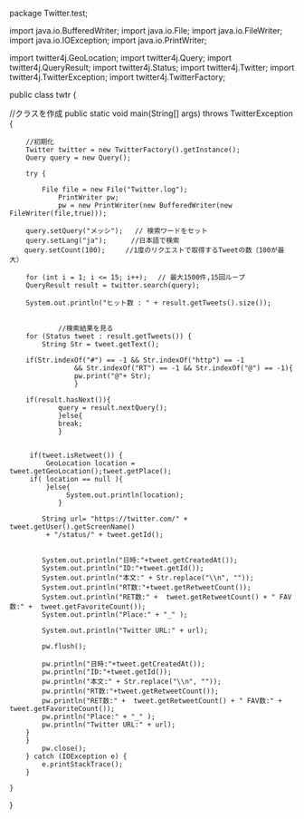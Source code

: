 package Twitter.test;

import java.io.BufferedWriter;
import java.io.File;
import java.io.FileWriter;
import java.io.IOException;
import java.io.PrintWriter;

import twitter4j.GeoLocation;
import twitter4j.Query;
import twitter4j.QueryResult;
import twitter4j.Status;
import twitter4j.Twitter;
import twitter4j.TwitterException;
import twitter4j.TwitterFactory;


public class twtr {

//クラスを作成
	public static void main(String[] args) throws TwitterException {
		
		//初期化
		Twitter twitter = new TwitterFactory().getInstance(); 
		Query query = new Query();
		
		try {
	
			File file = new File("Twitter.log");
				PrintWriter pw;
				pw = new PrintWriter(new BufferedWriter(new FileWriter(file,true)));
				
		query.setQuery("メッシ");   // 検索ワードをセット
		query.setLang("ja");      //日本語で検索
	 　 query.setCount(100);　　　//1度のリクエストで取得するTweetの数（100が最大）

	    for (int i = 1; i <= 15; i++); 　// 最大1500件,15回ループ
		QueryResult result = twitter.search(query);

		System.out.println("ヒット数 : " + result.getTweets().size());
		
		 
				//検索結果を見る
		for (Status tweet : result.getTweets()) {
			String Str = tweet.getText();
		     
		if(Str.indexOf("#") == -1 && Str.indexOf("http") == -1 
					&& Str.indexOf("RT") == -1 && Str.indexOf("@") == -1){
					pw.print("@"+ Str);
					}
		
		if(result.hasNext()){
				query = result.nextQuery();
				}else{
				break;
				}
		
		 
		 if(tweet.isRetweet()) {
			 GeoLocation location = tweet.getGeoLocation();tweet.getPlace();
		 if( location == null ){
			 }else{
				  System.out.println(location);
				}
		   
		    String url= "https://twitter.com/" + tweet.getUser().getScreenName() 
		     + "/status/" + tweet.getId();
		    
	        
			System.out.println("日時:"+tweet.getCreatedAt());
            System.out.println("ID:"+tweet.getId());
            System.out.println("本文:" + Str.replace("\\n", ""));
            System.out.println("RT数:"+tweet.getRetweetCount());
			System.out.println("RET数:" +  tweet.getRetweetCount() + " FAV数:" +  tweet.getFavoriteCount());
            System.out.println("Place:" + "_" );
          
            System.out.println("Twitter URL:" + url);
            
            pw.flush();
            
            pw.println("日時:"+tweet.getCreatedAt());
            pw.println("ID:"+tweet.getId());
            pw.println("本文:" + Str.replace("\\n", ""));
            pw.println("RT数:"+tweet.getRetweetCount());
			pw.println("RET数:" +  tweet.getRetweetCount() + " FAV数:" +  tweet.getFavoriteCount());
            pw.println("Place:" + "_" );
            pw.println("Twitter URL:" + url);
	    }
		}
		    pw.close();
		} catch (IOException e) {
			e.printStackTrace();
		}
	
    }

}





		



			
		

